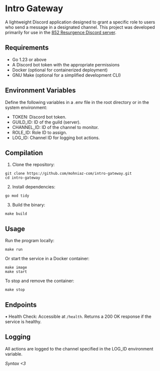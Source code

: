 # Intro Gateway

A lightweight Discord application designed to grant a specific role to users who send a message in a designated channel. This project was developed primarily for use in the [852 Resurgence Discord server](https://discord.gg/852r).

## Requirements

- Go 1.23 or above
- A Discord bot token with the appropriate permissions
- Docker (optional for containerized deployment)
- GNU Make (optional for a simplified development CLI)

## Environment Variables

Define the following variables in a .env file in the root directory or in the system environment:

- TOKEN: Discord bot token.
- GUILD_ID: ID of the guild (server).
- CHANNEL_ID: ID of the channel to monitor.
- ROLE_ID: Role ID to assign.
- LOG_ID: Channel ID for logging bot actions.

## Compilation

1. Clone the repository:

```
git clone https://github.com/mohniaz-com/intro-gateway.git
cd intro-gateway
```

2. Install dependencies:

```
go mod tidy
```

3. Build the binary:

```
make build
```

## Usage

Run the program locally:

```
make run
```

Or start the service in a Docker container:

```
make image
make start
```

To stop and remove the container:

```
make stop
```

## Endpoints

• Health Check: Accessible at `/health`. Returns a 200 OK response if the service is healthy.

## Logging

All actions are logged to the channel specified in the LOG_ID environment variable.

_Syntax <3_
